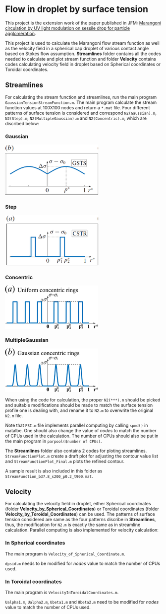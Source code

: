 # Flow in droplet by surface tension
This project is the extension work of the paper published in JFM: [Marangoni circulation by UV light modulation on sessile drop for particle agglomeration](https://doi.org/10.1017/jfm.2019.373).

This project is used to calculate the Marangoni flow stream function as well as the velocity field in a spherical cap droplet of various contact angle based on Stokes flow assumption. **Streamlines** folder contains all the codes needed to calculate and plot stream function and folder **Velocity** contains codes calculating velocity field in droplet based on Spherical coordinates or Toroidal coordinates.

## Streamlines
For calculating the stream function and streamlines, run the main program ```GaussianTensionStreamFunction.m```. The main program calculate the stream function values at 100X100 nodes and return a ```*.mat``` file. Four different patterns of surface tension is considered and correspond ```N2(Gaussian).m```, ```N2(Step).m```, ```N2(MultipleGaussian).m``` and ```N2(Concentric).m```, which are discribed below:

### Gaussian
<img src="Doc/Gaussian.png" width="300">

### Step
<img src="Doc/Step.png" width="300">

### Concentric
<img src="Doc/Concentric.png" width="300">

### MultipleGaussian
<img src="Doc/MultipleGaussian.png" width="300">

When using the code for calculation, the proper ```N2(***).m``` should be picked and suitable modifications should be made to match the surface tension profile one is dealing with, and rename it to ```N2.m``` to overwrite the original ```N2.m``` file.

Note that ```PSI.m``` file implements parallel computing by calling ```spmd()``` in matalbe. One should also change the value of *nodes* to match the number of CPUs used in the calculation. The number of CPUs should also be put in the main program in ```parpool($number of CPUs)```.

The **Streamlines** folder also contains 2 codes for ploting streamlines. ```StreamFunctionPlot.m``` create a draft plot for adjusting the contour value list and ```StreamFunctionPlot_Final.m``` plots the refined contour.

A sample result is also included in this folder as ```StreamFunction_b37.8_s200_p0.2_t900.mat```.

## Velocity
For calculating the velocity field in droplet, either Spherical coordinates (folder **Velocity_by_Spherical_Coordinates**) or Toroidal coordinates (folder **Velocity_by_Toroidal_Coordinates**) can be used. The patterns of surface tension considered are same as the four patterns discribe in **Streamlines**, thus, the modification for ```N2.m``` is exactly the same as in streamline calculation. Parallel computing is also implemented for velocity calculation:

### In Spherical coordinates
The main program is ```Velocity_of_Spherical_Coordinate.m```.

```dpsid.m``` needs to be modified for *nodes* value to match the number of CPUs used.
### In Toroidal coordinates
The main program is ```VelocityInToroidalCoordinates.m```.

```Ualpha1.m```, ```Ualpha2.m```, ```Ubeta1.m``` and ```Ubeta2.m``` need to be modified for *nodes* value to match the number of CPUs used.
